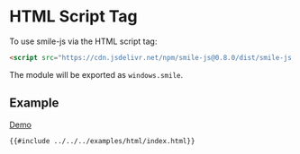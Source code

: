 # HTML Script Tag

To use smile-js via the HTML script tag:

```html
<script src="https://cdn.jsdelivr.net/npm/smile-js@0.8.0/dist/smile-js.iife.js"></script>
```

The module will be exported as `windows.smile`.

## Example

[Demo](./examples/html/index.html)

```html
{{#include ../../../examples/html/index.html}}
```
